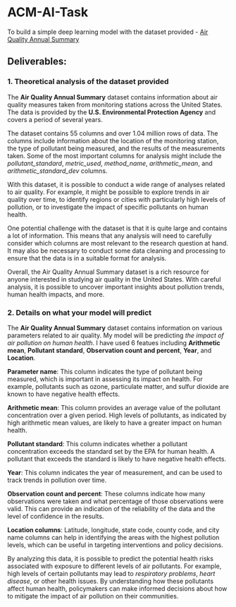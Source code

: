 # ACM-AI-Task
 To build a simple deep learning model with the dataset provided - [Air Quality Annual Summary](https://www.kaggle.com/datasets/epa/air-quality)

## Deliverables:

### **1. Theoretical analysis of the dataset provided**

The **Air Quality Annual Summary** dataset contains information about air quality measures taken from monitoring stations across the United States. The data is provided by the **U.S. Environmental Protection Agency** and covers a period of several years.

The dataset contains 55 columns and over 1.04 million rows of data. The columns include information about the location of the monitoring station, the type of pollutant being measured, and the results of the measurements taken. Some of the most important columns for analysis might include the *pollutant_standard*, *metric_used*, *method_name*, *arithmetic_mean*, and *arithmetic_standard_dev* columns.

With this dataset, it is possible to conduct a wide range of analyses related to air quality. For example, it might be possible to explore trends in air quality over time, to identify regions or cities with particularly high levels of pollution, or to investigate the impact of specific pollutants on human health.

One potential challenge with the dataset is that it is quite large and contains a lot of information. This means that any analysis will need to carefully consider which columns are most relevant to the research question at hand. It may also be necessary to conduct some data cleaning and processing to ensure that the data is in a suitable format for analysis.

Overall, the Air Quality Annual Summary dataset is a rich resource for anyone interested in studying air quality in the United States. With careful analysis, it is possible to uncover important insights about pollution trends, human health impacts, and more.

### **2. Details on what your model will predict**

The **Air Quality Annual Summary** dataset contains information on various parameters related to air quality. My model will be predicting *the impact of air pollution on human health*. I have used 6 featues including **Arithmetic mean**, **Pollutant standard**, **Observation count and percent**, **Year**, and **Location**. 

**Parameter name**: This column indicates the type of pollutant being measured, which is important in assessing its impact on health. For example, pollutants such as ozone, particulate matter, and sulfur dioxide are known to have negative health effects.

**Arithmetic mean**: This column provides an average value of the pollutant concentration over a given period. High levels of pollutants, as indicated by high arithmetic mean values, are likely to have a greater impact on human health.

**Pollutant standard**: This column indicates whether a pollutant concentration exceeds the standard set by the EPA for human health. A pollutant that exceeds the standard is likely to have negative health effects.

**Year**: This column indicates the year of measurement, and can be used to track trends in pollution over time.

**Observation count and percent**: These columns indicate how many observations were taken and what percentage of those observations were valid. This can provide an indication of the reliability of the data and the level of confidence in the results.

**Location columns**: Latitude, longitude, state code, county code, and city name columns can help in identifying the areas with the highest pollution levels, which can be useful in targeting interventions and policy decisions.


By analyzing this data, it is possible to predict the potential health risks associated with exposure to different levels of air pollutants. For example, high levels of certain pollutants may lead to *respiratory problems*, *heart disease*, or other health issues. By understanding how these pollutants affect human health, policymakers can make informed decisions about how to mitigate the impact of air pollution on their communities.
